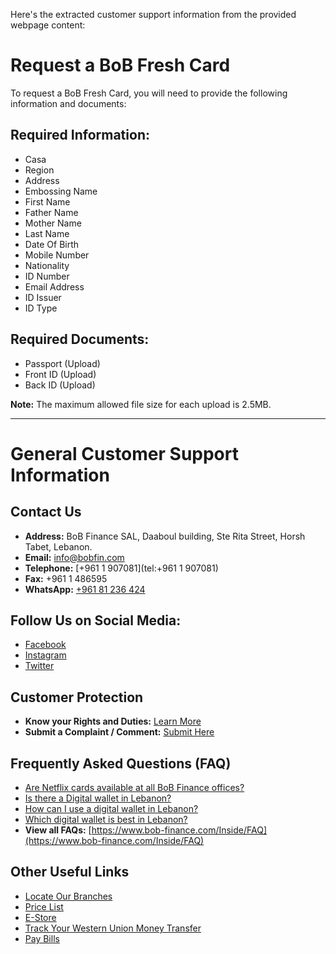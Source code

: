 Here's the extracted customer support information from the provided webpage content:

# Request a BoB Fresh Card

To request a BoB Fresh Card, you will need to provide the following information and documents:

## Required Information:
*   Casa
*   Region
*   Address
*   Embossing Name
*   First Name
*   Father Name
*   Mother Name
*   Last Name
*   Date Of Birth
*   Mobile Number
*   Nationality
*   ID Number
*   Email Address
*   ID Issuer
*   ID Type

## Required Documents:
*   Passport (Upload)
*   Front ID (Upload)
*   Back ID (Upload)

**Note:** The maximum allowed file size for each upload is 2.5MB.

---

# General Customer Support Information

## Contact Us

*   **Address:** BoB Finance SAL, Daaboul building, Ste Rita Street, Horsh Tabet, Lebanon.
*   **Email:** [info@bobfin.com](mailto:info@bobfin.com)
*   **Telephone:** [+961 1 907081](tel:+961 1 907081)
*   **Fax:** +961 1 486595
*   **WhatsApp:** [+961 81 236 424](https://api.whatsapp.com/send?phone=96181236424)

## Follow Us on Social Media:
*   [Facebook](https://www.facebook.com/BobFinanceSal)
*   [Instagram](https://www.instagram.com/BoB_Finance)
*   [Twitter](https://twitter.com/BoBFinance2)

## Customer Protection
*   **Know your Rights and Duties:** [Learn More](https://www.bob-finance.com/Inside/RightsAndDuties)
*   **Submit a Complaint / Comment:** [Submit Here](https://www.bob-finance.com/CustomerProtection/ComplaintAndCommentView)

## Frequently Asked Questions (FAQ)
*   [Are Netflix cards available at all BoB Finance offices?](https://www.bob-finance.com/Inside/FAQ/792817dd-5d5f-4703-8b16-632f355c716c)
*   [Is there a Digital wallet in Lebanon?](https://www.bob-finance.com/Inside/FAQ/63ea8c52-01c5-4925-a72f-2f3baa6dd372)
*   [How can I use a digital wallet in Lebanon?](https://www.bob-finance.com/Inside/FAQ/4c8c4a9c-bfb4-4585-98c1-c4cc29380a88)
*   [Which digital wallet is best in Lebanon?](https://www.bob-finance.com/Inside/FAQ/931816f9-05d4-4c2b-acdf-76abef14b05f)
*   **View all FAQs:** [https://www.bob-finance.com/Inside/FAQ](https://www.bob-finance.com/Inside/FAQ)

## Other Useful Links
*   [Locate Our Branches](https://www.bob-finance.com/Inside/Subagents)
*   [Price List](https://www.bob-finance.com/Home/BuildPriceList/)
*   [E-Store](https://www.bob-finance.com/Inside/InsidePages/Estore)
*   [Track Your Western Union Money Transfer](http://www.wu.com/LB/en/track-transfer.html)
*   [Pay Bills](https://www.bob-finance.com/Inside/InsidePages/BillCollections)